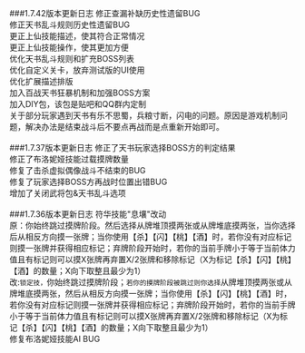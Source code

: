 ###1.7.42版本更新日志
修正查漏补缺历史性遗留BUG<br>
修正天书乱斗规则历史性遗留BUG<br>
更正上仙技能描述，使其符合正常情况<br>
更正上仙技能操作，使其更加方便<br>
优化天书乱斗规则和扩充BOSS列表<br>
优化自定义关卡，放弃测试版的UI使用<br>
优化扩展描述排版<br>
加入百战天书狂暴机制和加强BOSS方案<br>
加入DIY包，该包是贴吧和QQ群内定制<br>
关于部分玩家遇到天书有乐不思蜀，兵粮寸断，闪电的问题。原因是游戏机制问题，解决办法是结束战斗后不要点再战而是点重新开始即可。<br>
<br>
###1.7.37版本更新日志
修正了天书玩家选择BOSS方的判定结果<br>
修正了布洛妮娅技能过载摸牌数量<br>
修复了击杀虚拟偶像战斗不结束的BUG<br>
修复了玩家选择BOSS方再战时位置出错BUG<br>
增加了关闭武将包&天书乱斗选项<br>
<br>
###1.7.36版本更新日志
符华技能"息壤"改动<br>
原：你始终跳过摸牌阶段。然后选择从牌堆顶摸两张或从牌堆底摸两张，当你选择后从相反方向摸一张牌；当你使用【杀】【闪】【桃】【酒】时，若你没有对应标记则摸一张牌并获得相应标记；弃牌阶段开始时，若你的当前手牌小于等于当前体力值且有标记则可以摸X张牌再弃置X/2张牌和移除标记（X为标记【杀】【闪】【桃】【酒】的数量；X向下取整且最少为1）<br>
改:`锁定技，`你始终跳过摸牌阶段；`若你的摸牌阶段被跳过则你选择`从牌堆顶摸两张或从牌堆底摸两张，然后从相反方向摸一张牌；当你使用【杀】【闪】【桃】【酒】时，若你没有对应标记则摸一张牌并获得相应标记；弃牌阶段开始时，若你的当前手牌小于等于当前体力值且有标记则可以摸X张牌再弃置X/2张牌和移除标记（X为标记【杀】【闪】【桃】【酒】的数量；X向下取整且最少为1）<br>
修复布洛妮娅技能AI BUG<br>
